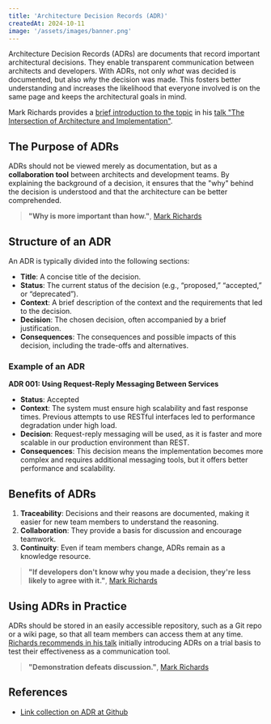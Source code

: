 ```yaml
---
title: 'Architecture Decision Records (ADR)'
createdAt: 2024-10-11
image: '/assets/images/banner.png'
---
```


Architecture Decision Records (ADRs) are documents that record important architectural decisions. They enable transparent communication between architects and developers. With ADRs, not only _what_ was decided is documented, but also _why_ the decision was made. This fosters better understanding and increases the likelihood that everyone involved is on the same page and keeps the architectural goals in mind.

Mark Richards provides a [brief introduction to the topic](https://youtube.com/watch?v=n6G5qtJHmgw&t=2420s) in his [talk "The Intersection of Architecture and Implementation"](/posts/ri24-the_intersection_of_arch_and_impl).

## The Purpose of ADRs

ADRs should not be viewed merely as documentation, but as a **collaboration tool** between architects and development teams. By explaining the background of a decision, it ensures that the "why" behind the decision is understood and that the architecture can be better comprehended.

> **"Why is more important than how."**, [Mark Richards](https://youtube.com/watch?v=n6G5qtJHmgw&t=2430s)

## Structure of an ADR

An ADR is typically divided into the following sections:

- **Title**: A concise title of the decision.
- **Status**: The current status of the decision (e.g., “proposed,” “accepted,” or “deprecated”).
- **Context**: A brief description of the context and the requirements that led to the decision.
- **Decision**: The chosen decision, often accompanied by a brief justification.
- **Consequences**: The consequences and possible impacts of this decision, including the trade-offs and alternatives.

### Example of an ADR

**ADR 001: Using Request-Reply Messaging Between Services**

- **Status**: Accepted
- **Context**: The system must ensure high scalability and fast response times. Previous attempts to use RESTful interfaces led to performance degradation under high load.
- **Decision**: Request-reply messaging will be used, as it is faster and more scalable in our production environment than REST.
- **Consequences**: This decision means the implementation becomes more complex and requires additional messaging tools, but it offers better performance and scalability.

## Benefits of ADRs

1. **Traceability**: Decisions and their reasons are documented, making it easier for new team members to understand the reasoning.
2. **Collaboration**: They provide a basis for discussion and encourage teamwork.
3. **Continuity**: Even if team members change, ADRs remain as a knowledge resource.

> **"If developers don't know why you made a decision, they're less likely to agree with it."**, [Mark Richards](https://youtube.com/watch?v=n6G5qtJHmgw&t=2290s)

## Using ADRs in Practice

ADRs should be stored in an easily accessible repository, such as a Git repo or a wiki page, so that all team members can access them at any time. [Richards recommends in his talk](/posts/ri24-the_intersection_of_arch_and_impl) initially introducing ADRs on a trial basis to test their effectiveness as a communication tool.

> **"Demonstration defeats discussion."**, [Mark Richards](https://youtube.com/watch?v=n6G5qtJHmgw&t=3320s)

## References

- [Link collection on ADR at Github](https://github.com/joelparkerhenderson/architecture-decision-record)
